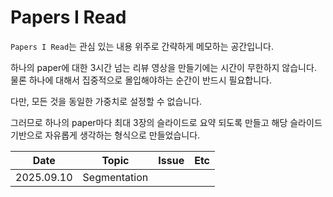 # Papers I Read

`Papers I Read`는 관심 있는 내용 위주로 간략하게 메모하는 공간입니다.

하나의 paper에 대한 3시간 넘는 리뷰 영상을 만들기에는 시간이 무한하지 않습니다. 물론 하나에 대해서 집중적으로 몰입해야하는 순간이 반드시 필요합니다.

다만, 모든 것을 동일한 가중치로 설정할 수 없습니다. 

그러므로 하나의 paper마다 최대 3장의 슬라이드로 요약 되도록 만들고 해당 슬라이드 기반으로 자유롭게 생각하는 형식으로 만들었습니다.

| Date | Topic | Issue | Etc |
|------|-------|-------|-----|
| 2025.09.10 | Segmentation |  |  |